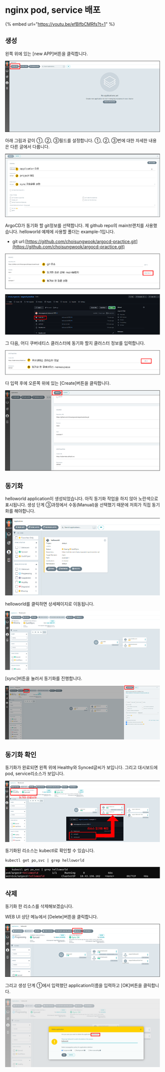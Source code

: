 # nginx pod, service 배포

{% embed url="https://youtu.be/efBlfbCMRfs?t=1" %}

## 생성

왼쪽 위에 있는 \[new APP]버튼을 클릭합니다.

![](<../.gitbook/assets/image (34).png>)



아래 그림과 같이 ①, ②, ③필드를 설정합니다. ①, ②, ③번에 대한 자세한 내용은 다른 글에서 다룹니다.

![](<../.gitbook/assets/image (161).png>)



ArgoCD가 동기화 할 git정보를 선택합니다. 제 github repo의 main브랜치를 사용했습니다. helloworld 예제에 사용할 폴더는 example-1입니다.

* git url:[https://github.com/choisungwook/argocd-practice.git](https://github.com/choisungwook/argocd-practice.git)

![](<../.gitbook/assets/image (165).png>)

![](<../.gitbook/assets/image (177).png>)



그 다음, 어디 쿠버네티스 클러스터에 동기화 할지 클러스터 정보를 입력합니다.

![](<../.gitbook/assets/image (43).png>)

다 입력 후에 오른쪽 위에 있는 \[Create]버튼을 클릭합니다.

![](<../.gitbook/assets/image (57).png>)



## 동기화

helloworld application이 생성되었습니다. 아직 동기화 작업을 하지 않아 노란색으로 표시됩니다. 생성 단계 ③과정에서 수동(Manual)을 선택했기 때문에 저희가 직접 동기화를 해야합니다.

![](<../.gitbook/assets/image (135).png>)



helloworld를 클릭하면 상세페이지로 이동됩니다.

![](<../.gitbook/assets/image (122).png>)



\[sync]버튼을 눌러서 동기화를 진행합니다.

![](<../.gitbook/assets/image (203).png>)



## 동기화 확인

동기화가 완료되면 왼쪽 위에 Healthy와 Synced글씨가 보입니다. 그리고 대시보드에 pod, service리소스가 보입니다.

![](<../.gitbook/assets/image (149).png>)



동기화된 리소스는 kubectl로 확인할 수 있습니다.

```
kubectl get po,svc | grep helloworld
```

![](<../.gitbook/assets/image (99).png>)



## 삭제

동기화 한 리소스를 삭제해보겠습니다.

&#x20;

WEB UI 상단 메뉴에서 \[Delete]버튼을 클릭합니다.

![](<../.gitbook/assets/image (100).png>)



그리고 생성 단계 ①에서 입력했던 application이름을 입력하고 \[OK]버튼을 클릭합니다.

![](<../.gitbook/assets/image (25).png>)
